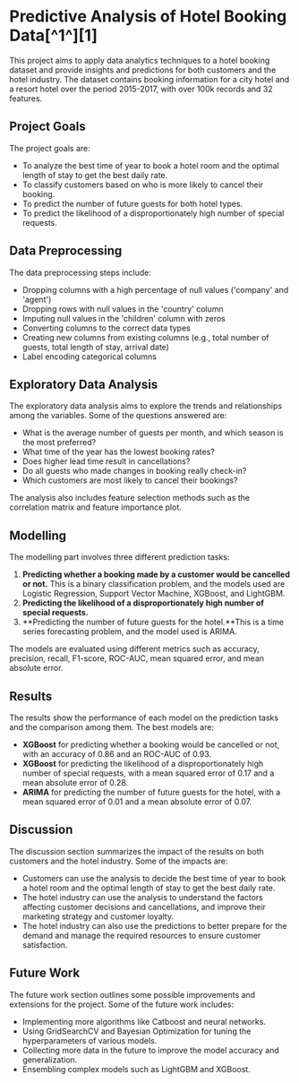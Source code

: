 # Predictive Analysis of Hotel Booking Data[^1^][1]

This project aims to apply data analytics techniques to a hotel booking dataset and provide insights and predictions for both customers and the hotel industry. The dataset contains booking information for a city hotel and a resort hotel over the period 2015-2017, with over 100k records and 32 features.

## Project Goals

The project goals are:

- To analyze the best time of year to book a hotel room and the optimal length of stay to get the best daily rate.
- To classify customers based on who is more likely to cancel their booking.
- To predict the number of future guests for both hotel types.
- To predict the likelihood of a disproportionately high number of special requests.

## Data Preprocessing

The data preprocessing steps include:

- Dropping columns with a high percentage of null values ('company' and 'agent')
- Dropping rows with null values in the 'country' column
- Imputing null values in the 'children' column with zeros
- Converting columns to the correct data types
- Creating new columns from existing columns (e.g., total number of guests, total length of stay, arrival date)
- Label encoding categorical columns

## Exploratory Data Analysis

The exploratory data analysis aims to explore the trends and relationships among the variables. Some of the questions answered are:

- What is the average number of guests per month, and which season is the most preferred?
- What time of the year has the lowest booking rates?
- Does higher lead time result in cancellations?
- Do all guests who made changes in booking really check-in?
- Which customers are most likely to cancel their bookings?

The analysis also includes feature selection methods such as the correlation matrix and feature importance plot.

## Modelling

The modelling part involves three different prediction tasks:
1. **Predicting whether a booking made by a customer would be cancelled or not.** This is a binary classification problem, and the models used are Logistic Regression, Support Vector Machine, XGBoost, and LightGBM.
2. **Predicting the likelihood of a disproportionately high number of special requests.**
3. **Predicting the number of future guests for the hotel.**This is a time series forecasting problem, and the model used is ARIMA.

The models are evaluated using different metrics such as accuracy, precision, recall, F1-score, ROC-AUC, mean squared error, and mean absolute error.

## Results

The results show the performance of each model on the prediction tasks and the comparison among them. The best models are:

- **XGBoost** for predicting whether a booking would be cancelled or not, with an accuracy of 0.86 and an ROC-AUC of 0.93.
- **XGBoost** for predicting the likelihood of a disproportionately high number of special requests, with a mean squared error of 0.17 and a mean absolute error of 0.28.
- **ARIMA** for predicting the number of future guests for the hotel, with a mean squared error of 0.01 and a mean absolute error of 0.07.

## Discussion

The discussion section summarizes the impact of the results on both customers and the hotel industry. Some of the impacts are:

- Customers can use the analysis to decide the best time of year to book a hotel room and the optimal length of stay to get the best daily rate.
- The hotel industry can use the analysis to understand the factors affecting customer decisions and cancellations, and improve their marketing strategy and customer loyalty.
- The hotel industry can also use the predictions to better prepare for the demand and manage the required resources to ensure customer satisfaction.

## Future Work

The future work section outlines some possible improvements and extensions for the project. Some of the future work includes:

- Implementing more algorithms like Catboost and neural networks.
- Using GridSearchCV and Bayesian Optimization for tuning the hyperparameters of various models.
- Collecting more data in the future to improve the model accuracy and generalization.
- Ensembling complex models such as LightGBM and XGBoost.


